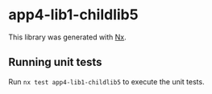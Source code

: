 # app4-lib1-childlib5

This library was generated with [Nx](https://nx.dev).

## Running unit tests

Run `nx test app4-lib1-childlib5` to execute the unit tests.
